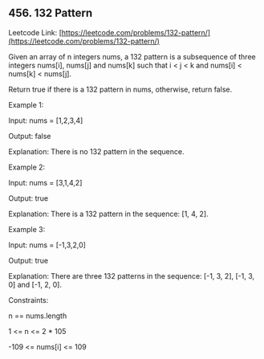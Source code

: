 ## 456. 132 Pattern

Leetcode Link: [https://leetcode.com/problems/132-pattern/](https://leetcode.com/problems/132-pattern/)

Given an array of n integers nums, a 132 pattern is a subsequence of three integers nums[i], nums[j] and nums[k] such that i < j < k and nums[i] < nums[k] < nums[j].

Return true if there is a 132 pattern in nums, otherwise, return false.

 

Example 1:

Input: nums = [1,2,3,4]

Output: false

Explanation: There is no 132 pattern in the sequence.

Example 2:

Input: nums = [3,1,4,2]

Output: true

Explanation: There is a 132 pattern in the sequence: [1, 4, 2].

Example 3:

Input: nums = [-1,3,2,0]

Output: true

Explanation: There are three 132 patterns in the sequence: [-1, 3, 2], [-1, 3, 0] and [-1, 2, 0].


Constraints:

n == nums.length

1 <= n <= 2 * 105

-109 <= nums[i] <= 109
